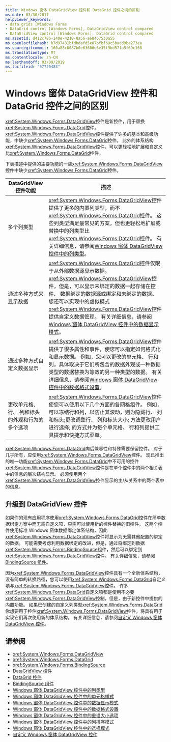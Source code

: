 ```yaml
---
title: Windows 窗体 DataGridView 控件和 DataGrid 控件之间的区别
ms.date: 03/30/2017
helpviewer_keywords:
- data grids [Windows Forms
- DataGrid control [Windows Forms], DataGridView control compared
- DataGridView control [Windows Forms], DataGrid control compared
ms.assetid: d412c786-140e-4210-8a56-a68467530a55
ms.openlocfilehash: b7d97431bfdbdafd5e87bfbfb9c5badd9ba273ea
ms.sourcegitcommit: 160a88c8087b0e63606e6e35f9bd57fa5f69c168
ms.translationtype: MT
ms.contentlocale: zh-CN
ms.lasthandoff: 03/09/2019
ms.locfileid: "57720483"
---
```

# <a name="differences-between-the-windows-forms-datagridview-and-datagrid-controls"></a>Windows 窗体 DataGridView 控件和 DataGrid 控件之间的区别
<xref:System.Windows.Forms.DataGridView>控件是新控件，用于替换<xref:System.Windows.Forms.DataGrid>控件。 <xref:System.Windows.Forms.DataGridView>控件提供了许多的基本和高级功能，中缺少<xref:System.Windows.Forms.DataGrid>控件。 此外的体系结构<xref:System.Windows.Forms.DataGridView>控件，可以更轻松地扩展和自定义比<xref:System.Windows.Forms.DataGrid>控件。  
  
 下表描述中提供的主要功能的一些<xref:System.Windows.Forms.DataGridView>控件中缺少<xref:System.Windows.Forms.DataGrid>控件。  
  
|DataGridView 控件功能|描述|  
|----------------------------------|-----------------|  
|多个列类型|<xref:System.Windows.Forms.DataGridView>控件提供了更多的内置列类型，而不<xref:System.Windows.Forms.DataGrid>控件。 这些列类型满足最常见的方案，但也更轻松地扩展或替换中的列类型比<xref:System.Windows.Forms.DataGrid>控件。 有关详细信息，请参阅[Windows 窗体 DataGridView 控件中的列类型](column-types-in-the-windows-forms-datagridview-control.md)。|  
|通过多种方式来显示数据|<xref:System.Windows.Forms.DataGrid>控件仅限于从外部数据源显示数据。 <xref:System.Windows.Forms.DataGridView>控件，但是，可以显示未绑定的数据一起存储在控件、 数据绑定的数据源或绑定和未绑定的数据。 您还可以实现中的虚拟模式<xref:System.Windows.Forms.DataGridView>控件提供自定义数据管理。 有关详细信息，请参阅[Windows 窗体 DataGridView 控件中的数据显示模式](data-display-modes-in-the-windows-forms-datagridview-control.md)。|  
|通过多种方式自定义数据显示|<xref:System.Windows.Forms.DataGridView>控件提供了很多属性和事件，使您可以指定如何格式化和显示数据。 例如，您可以更改的单元格、 行和列，具体取决于它们所包含的数据外观或一种数据类型的数据替换为等效的另一种类型的数据。 有关详细信息，请参阅[Windows 窗体 DataGridView 控件中的数据格式设置](data-formatting-in-the-windows-forms-datagridview-control.md)。|  
|更改单元格、 行、 列和标头的外观和行为的多个选项|<xref:System.Windows.Forms.DataGridView>控件使您可以使用以下几个方面的各网格组件。 例如，可以冻结行和列，以防止其滚动，则为隐藏行、 列和标头;更改调整行、 列和标头大小; 方法更改用户进行选择; 的方式并为每个单元格、 行和列提供工具提示和快捷方式菜单。|  
  
 <xref:System.Windows.Forms.DataGrid>向后兼容性和特殊需要保留控件。 对于几乎所有，应使用<xref:System.Windows.Forms.DataGridView>控件。 现已推出的唯一功能<xref:System.Windows.Forms.DataGrid>中不可用的控件<xref:System.Windows.Forms.DataGridView>控件是在单个控件中的两个相关表中的信息的层次结构显示。 必须使用两个<xref:System.Windows.Forms.DataGridView>控件显示的主/从关系中的两个表中的信息。  
  
## <a name="upgrading-to-the-datagridview-control"></a>升级到 DataGridView 控件  
 如果你的现有应用程序使用<xref:System.Windows.Forms.DataGrid>控件在简单数据绑定方案中而无需自定义项，只需可以使用新的控件替换的旧控件。 这两个控件使用标准 Windows 窗体数据绑定体系结构，因此<xref:System.Windows.Forms.DataGridView>控件将显示为无需其他配置的绑定的数据。 可能需要考虑利用数据绑定的改进，但是，通过将绑定到数据<xref:System.Windows.Forms.BindingSource>组件，然后可以绑定到<xref:System.Windows.Forms.DataGridView>控件。 有关详细信息，请参阅[BindingSource 组件](bindingsource-component.md)。  
  
 因为<xref:System.Windows.Forms.DataGridView>控件具有一个全新体系结构，没有简单的转换路径，您可以使用<xref:System.Windows.Forms.DataGrid>自定义项与<xref:System.Windows.Forms.DataGridView>控件。 许多<xref:System.Windows.Forms.DataGrid>自定义项都是使用不必要<xref:System.Windows.Forms.DataGridView>控制，但是，由于新控件中提供的内置功能。 如果已创建的自定义列类型<xref:System.Windows.Forms.DataGrid>你想要用于控件<xref:System.Windows.Forms.DataGridView>控件，将具有用于实现它们再次使用新的体系结构。 有关详细信息，请参阅[自定义 Windows 窗体 DataGridView 控件](customizing-the-windows-forms-datagridview-control.md)。  
  
## <a name="see-also"></a>请参阅
- <xref:System.Windows.Forms.DataGridView>
- <xref:System.Windows.Forms.DataGrid>
- <xref:System.Windows.Forms.BindingSource>
- [DataGridView 控件](datagridview-control-windows-forms.md)
- [DataGrid 控件](datagrid-control-windows-forms.md)
- [BindingSource 组件](bindingsource-component.md)
- [Windows 窗体 DataGridView 控件中的列类型](column-types-in-the-windows-forms-datagridview-control.md)
- [Windows 窗体 DataGridView 控件中的单元格样式](cell-styles-in-the-windows-forms-datagridview-control.md)
- [Windows 窗体 DataGridView 控件中的数据显示模式](data-display-modes-in-the-windows-forms-datagridview-control.md)
- [Windows 窗体 DataGridView 控件中的数据格式设置](data-formatting-in-the-windows-forms-datagridview-control.md)
- [Windows 窗体 DataGridView 控件中的重设大小选项](sizing-options-in-the-windows-forms-datagridview-control.md)
- [Windows 窗体 DataGridView 控件中的列排序模式](column-sort-modes-in-the-windows-forms-datagridview-control.md)
- [Windows 窗体 DataGridView 控件中的选择模式](selection-modes-in-the-windows-forms-datagridview-control.md)
- [自定义 Windows 窗体 DataGridView 控件](customizing-the-windows-forms-datagridview-control.md)
